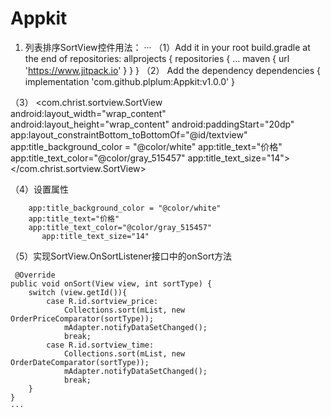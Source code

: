 # Appkit

1. 列表排序SortView控件用法：
···
  （1）Add it in your root build.gradle at the end of repositories:
    allprojects {
     repositories {
      ...
      maven { url 'https://www.jitpack.io' }
     }
    }
   （2） Add the dependency
    dependencies {
            implementation 'com.github.plplum:Appkit:v1.0.0'
    }
    
  （3） 
   <com.christ.sortview.SortView  
        android:layout_width="wrap_content"
        android:layout_height="wrap_content"
        android:paddingStart="20dp"
        app:layout_constraintBottom_toBottomOf="@id/textview"
        app:title_background_color = "@color/white"
        app:title_text="价格"
        app:title_text_color="@color/gray_515457"
        app:title_text_size="14">
    </com.christ.sortview.SortView>
 
 （4）设置属性
 
      	app:title_background_color = "@color/white"
      	app:title_text="价格"
      	app:title_text_color="@color/gray_515457"
    	   app:title_text_size="14"


（5）实现SortView.OnSortListener接口中的onSort方法

     @Override
    public void onSort(View view, int sortType) {
        switch (view.getId()){
            case R.id.sortview_price:
                Collections.sort(mList, new OrderPriceComparator(sortType));
                mAdapter.notifyDataSetChanged();
                break;
            case R.id.sortview_time:
                Collections.sort(mList, new OrderDateComparator(sortType));
                mAdapter.notifyDataSetChanged();
                break;
        }
    }
    ···
